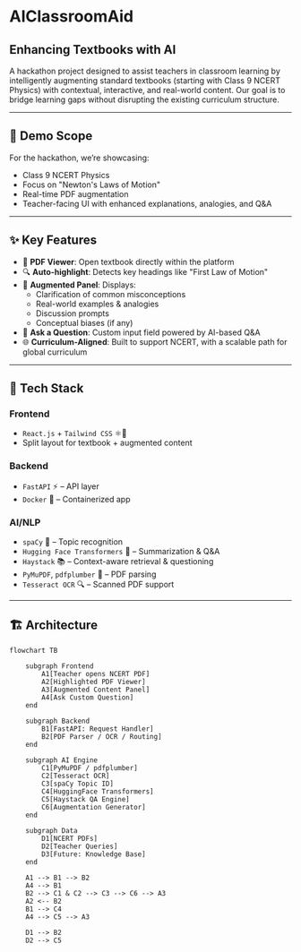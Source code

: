 # AIClassroomAid
## Enhancing Textbooks with AI

A hackathon project designed to assist teachers in classroom learning by intelligently augmenting standard textbooks (starting with Class 9 NCERT Physics) with contextual, interactive, and real-world content. Our goal is to bridge learning gaps without disrupting the existing curriculum structure.

---

## 🚀 Demo Scope
For the hackathon, we’re showcasing:
- Class 9 NCERT Physics
- Focus on "Newton's Laws of Motion"
- Real-time PDF augmentation
- Teacher-facing UI with enhanced explanations, analogies, and Q&A

---

## ✨ Key Features

- 📄 **PDF Viewer**: Open textbook directly within the platform  
- 🔍 **Auto-highlight**: Detects key headings like "First Law of Motion"  
- 🧠 **Augmented Panel**: Displays:
  - Clarification of common misconceptions
  - Real-world examples & analogies
  - Discussion prompts
  - Conceptual biases (if any)
- 💬 **Ask a Question**: Custom input field powered by AI-based Q&A  
- 🌐 **Curriculum-Aligned**: Built to support NCERT, with a scalable path for global curriculum

---

## 🧠 Tech Stack

### Frontend
- `React.js` + `Tailwind CSS` ⚛️🎨  
- Split layout for textbook + augmented content

### Backend
- `FastAPI` ⚡ – API layer
- `Docker` 🐳 – Containerized app

### AI/NLP
- `spaCy` 🧬 – Topic recognition
- `Hugging Face Transformers` 🤗 – Summarization & Q&A
- `Haystack` 📚 – Context-aware retrieval & questioning
- `PyMuPDF`, `pdfplumber` 📄 – PDF parsing
- `Tesseract OCR` 🔍 – Scanned PDF support

---

## 🏗️ Architecture

```mermaid
flowchart TB

    subgraph Frontend
        A1[Teacher opens NCERT PDF]
        A2[Highlighted PDF Viewer]
        A3[Augmented Content Panel]
        A4[Ask Custom Question]
    end

    subgraph Backend
        B1[FastAPI: Request Handler]
        B2[PDF Parser / OCR / Routing]
    end

    subgraph AI Engine
        C1[PyMuPDF / pdfplumber]
        C2[Tesseract OCR]
        C3[spaCy Topic ID]
        C4[HuggingFace Transformers]
        C5[Haystack QA Engine]
        C6[Augmentation Generator]
    end

    subgraph Data
        D1[NCERT PDFs]
        D2[Teacher Queries]
        D3[Future: Knowledge Base]
    end

    A1 --> B1 --> B2
    A4 --> B1
    B2 --> C1 & C2 --> C3 --> C6 --> A3
    A2 <-- B2
    B1 --> C4
    A4 --> C5 --> A3

    D1 --> B2
    D2 --> C5
